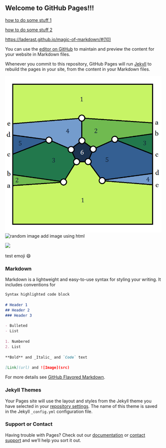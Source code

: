 ## Welcome to GitHub Pages!!!

[how to do some stuff 1](https://hackmd.io/ULKtdLi3S1qZo8xxLd8HKw?both)

[how to do some stuff 2](https://biodata-club.github.io/githubPagesTutorial/#rename-the-repo)

https://laderast.github.io/magic-of-markdown/#(10)

You can use the [editor on GitHub](https://github.com/mrJordan64/mrJordan64.github.io/edit/main/index.md) to maintain and preview the content for your website in Markdown files.

Whenever you commit to this repository, GitHub Pages will run [Jekyll](https://jekyllrb.com/) to rebuild the pages in your site, from the content in your Markdown files.

![uploaded image](images/Peterson_color.png)
![random image](https://cdn.pixabay.com/photo/2015/10/05/22/37/blank-profile-picture-973460_1280.png)
add image using html

<img src="https://cdn.pixabay.com/photo/2015/10/05/22/37/blank-profile-picture-973460_1280.png"
height="30">

test emoji :smile:

### Markdown

Markdown is a lightweight and easy-to-use syntax for styling your writing. It includes conventions for

```markdown
Syntax highlighted code block

# Header 1
## Header 2
### Header 3

- Bulleted
- List

1. Numbered
2. List

**Bold** and _Italic_ and `Code` text

[Link](url) and ![Image](src)
```

For more details see [GitHub Flavored Markdown](https://guides.github.com/features/mastering-markdown/).

### Jekyll Themes

Your Pages site will use the layout and styles from the Jekyll theme you have selected in your [repository settings](https://github.com/mrJordan64/mrJordan64.github.io/settings/pages). The name of this theme is saved in the Jekyll `_config.yml` configuration file.

### Support or Contact

Having trouble with Pages? Check out our [documentation](https://docs.github.com/categories/github-pages-basics/) or [contact support](https://support.github.com/contact) and we’ll help you sort it out.
